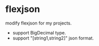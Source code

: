 # flexjson
modify flexjson for my projects.

* support BigDecimal type.
* support "[string1,string2]" json format.
